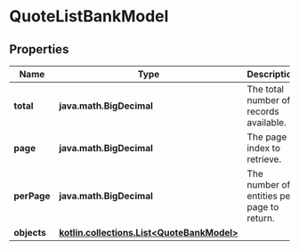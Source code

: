 
# QuoteListBankModel

## Properties
Name | Type | Description | Notes
------------ | ------------- | ------------- | -------------
**total** | **java.math.BigDecimal** | The total number of records available. | 
**page** | **java.math.BigDecimal** | The page index to retrieve. | 
**perPage** | **java.math.BigDecimal** | The number of entities per page to return. | 
**objects** | [**kotlin.collections.List&lt;QuoteBankModel&gt;**](QuoteBankModel.md) |  | 



